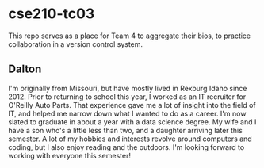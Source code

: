 # cse210-tc03
This repo serves as a place for Team 4 to aggregate their bios, to practice collaboration in a version control system.

## Dalton
I'm originally from Missouri, but have mostly lived in Rexburg Idaho since 2012.
Prior to returning to school this year, I worked as an IT recruiter for O'Reilly Auto Parts. That experience gave me a lot of insight into the field of IT, and helped me narrow down what I wanted to do as a career. I'm now slated to graduate in about a year with a data science degree.
My wife and I have a son who's a little less than two, and a daughter arriving later this semester.
A lot of my hobbies and interests revolve around computers and coding, but I also enjoy reading and the outdoors.
I'm looking forward to working with everyone this semester!